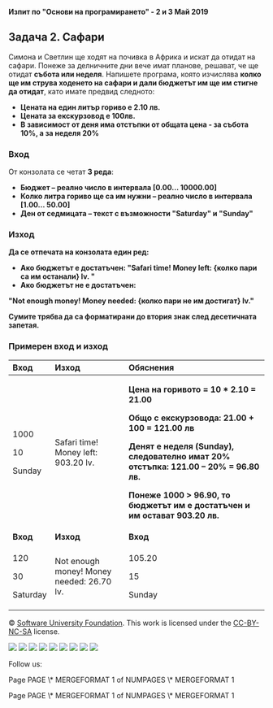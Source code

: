 ﻿
**Изпит по "Основи на програмирането" -  2 и 3 Май 2019**
## **Задача 2. Сафари**
Симона и Светлин ще ходят на почивка в Африка и искат да отидат на сафари. Понеже за делничните дни вече имат планове, решават, че ще отидат **събота или неделя**. Напишете програма, която изчислява **колко ще им струва ходенето на сафари и дали бюджетът им ще им стигне да отидат**, като имате предвид следното:

- **Цената на един литър гориво е 2.10 лв.**
- **Цената за екскурзовод е 100лв.**
- **В зависимост от деня има отстъпки от общата цена - за събота 10%, а за неделя 20%**
### **Вход**
От конзолата се четат **3 реда**:

- **Бюджет – реално число в интервала [0.00… 10000.00]**
- **Колко литра гориво ще са им нужни – реално число в интервала [1.00… 50.00]**
- **Ден от седмицата – текст с възможности "Saturday" и "Sunday"** 
### **Изход**
**Да се отпечата на конзолата един ред:**  

- **Ако бюджетът е достатъчен:
  "Safari time! Money left: {колко пари са им останали} lv. "**
- **Ако бюджетът не е достатъчен:**

**"Not enough money! Money needed: {колко пари не им достигат} lv."**

**Сумите трябва да са форматирани до втория знак след десетичната запетая.**
### **Примерен вход и изход**

|**Вход**|**Изход**|**Обяснения**|
| :- | :- | :- |
|<p>1000</p><p>10</p><p>Sunday</p>|Safari time! Money left: 903.20 lv.|<p>**Цена на горивото = 10 \* 2.10 = 21.00**</p><p>**Общо с екскурзовода: 21.00 + 100 = 121.00 лв**</p><p>**Денят е неделя (Sunday), следователно имат 20% отстъпка: 121.00 – 20% = 96.80 лв.**</p><p>**Понеже 1000 > 96.90, то бюджетът им е достатъчен и им остават 903.20 лв.**</p>|
|**Вход**|**Изход**|**Вход**|**Изход**|
|<p>120</p><p>30</p><p>Saturday</p>|Not enough money! Money needed: 26.70 lv.|<p>105.20</p><p>15</p><p>Sunday</p>|Safari time! Money left: 0.00 lv.|



© [Software University Foundation](http://softuni.foundation/). This work is licensed under the [CC-BY-NC-SA](http://creativecommons.org/licenses/by-nc-sa/4.0/) license.

![](02.%20Safari.006.png)   ![](02.%20Safari.006.png)   ![](02.%20Safari.007.png)   ![](02.%20Safari.007.png)   ![](02.%20Safari.007.png)   ![](02.%20Safari.006.png)   ![](02.%20Safari.006.png)   ![](02.%20Safari.006.png)   ![](02.%20Safari.007.png)

Follow us:

Page  PAGE   \\* MERGEFORMAT 1 of  NUMPAGES   \\* MERGEFORMAT 1

Page  PAGE   \\* MERGEFORMAT 1 of  NUMPAGES   \\* MERGEFORMAT 1
